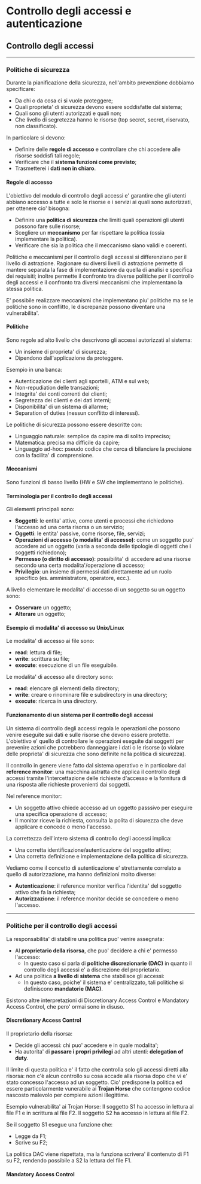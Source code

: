 # Controllo degli accessi e autenticazione

## Controllo degli accessi

___

### Politiche di sicurezza
Durante la pianificazione della sicurezza, nell'ambito prevenzione dobbiamo specificare:
* Da chi o da cosa ci si vuole proteggere;
* Quali proprieta' di sicurezza devono essere soddisfatte dal sistema;
* Quali sono gli utenti autorizzati e quali non;
* Che livello di segretezza hanno le risorse (top secret, secret, riservato, non classificato).

In particolare si devono:
* Definire delle **regole di accesso** e controllare che chi accedere alle risorse soddisfi tali regole;
* Verificare che il **sistema funzioni come previsto**;
* Trasmetterei i **dati non in chiaro**.

#### Regole di accesso

L'obiettivo del modulo di controllo degli accessi e' garantire che gli utenti abbiano accesso a tutte e solo le risorse e i servizi ai quali sono autorizzati, per ottenere cio' bisogna:
* Definire una **politica di sicurezza** che limiti quali operazioni gli utenti possono fare sulle risorse;
* Scegliere un **meccanismo** per far rispettare la politica (ossia implementare la politica).
* Verificare che sia la politica che il meccanismo siano validi e coerenti.

Politiche e meccanismi per il controllo degli accessi si differenziano per il livello di astrazione.
Ragionare su diversi livelli di astrazione permette di mantere separata la fase di implementazione da quella di analisi e specifica dei requisiti; inoltre permette il confronto tra diverse politiche per il controllo degli accessi e il confronto tra diversi meccanismi che implementano la stessa politica. 

E' possibile realizzare meccanismi che implementano piu' politiche ma se le politiche sono in conflitto, le discrepanze possono diventare una vulnerabilita'.

#### Politiche
Sono regole ad alto livello che descrivono gli accessi autorizzati al sistema:
* Un insieme di proprieta' di sicurezza;
* Dipendono dall'applicazione da proteggere.

Esempio in una banca:
* Autenticazione dei clienti agli sportelli, ATM e sul web;
* Non-repudiation delle transazioni;
* Integrita' dei conti correnti dei clienti;
* Segretezza dei clienti e dei dati interni;
* Disponibilita' di un sistema di allarme;
* Separation of duties (nessun conflitto di interessi).

Le politiche di sicurezza possono essere descritte con:
* Linguaggio naturale: semplice da capire ma di solito impreciso;
* Matematica: precisa ma difficile da capire;
* Linguaggio ad-hoc: pseudo codice che cerca di bilanciare la precisione con la facilita' di comprensione.

#### Meccanismi
Sono funzioni di basso livello (HW e SW che implementano le politiche).

#### Terminologia per il controllo degli accessi
Gli elementi principali sono:
* **Soggetti**: le entita' attive, come utenti e processi che richiedono l'accesso ad una certa risorsa o un servizio;
* **Oggetti**: le entita' passive, come risorse, file, servizi;
* **Operazioni di accesso (o modalita' di accesso)**: come un soggetto puo' accedere ad un oggetto (varia a seconda delle tipologie di oggetti che i soggetti richiedono);
* **Permesso (o diritto di accesso)**: possibilita' di accedere ad una risorse secondo una certa modalita'/operazione di accesso;
* **Privilegio**: un insieme di permessi dati direttamente ad un ruolo specifico (es. amministratore, operatore, ecc.).

A livello elementare le modalita' di accesso di un soggetto su un oggetto sono:
* **Osservare** un oggetto;
* **Alterare** un oggetto;

#### Esempio di modalita' di accesso su Unix/Linux
Le modalita' di accesso ai file sono:
* **read**: lettura di file;
* **write**: scrittura su file;
* **execute**: esecuzione di un file eseguibile.

Le modalita' di accesso alle directory sono:
* **read**: elencare gli elementi della directory;
* **write**: creare o rinominare file e subdirectory in una directory;
* **execute**: ricerca in una directory.

#### Funzionamento di un sistema per il controllo degli accessi 
Un sistema di controllo degli accessi regola le operazioni che possono venire eseguite sui dati e sulle risorse che devono essere protette.
L'obiettivo e' quello di controllare le operazioni eseguite dai soggetti per prevenire azioni che potrebbero danneggiare i dati o le risorse (o violare delle proprieta' di sicurezza che sono definite nella politica di sicurezza).

Il controllo in genere viene fatto dal sistema operativo e in particolare dal **reference monitor**: una macchina astratta che applica il controllo degli accessi tramite l'intercettazione delle richieste d'accesso e la fornitura di una risposta alle richieste provenienti dai soggetti.

Nel reference monitor:
* Un soggetto attivo chiede accesso ad un oggetto passsivo per eseguire una specifica operazione di accesso;
* Il monitor riceve la richiesta, consulta la polita di sicurezza che deve applicare e concede o meno l'accesso.

La correttezza dell'intero sistema di controllo degli accessi implica:
* Una corretta identificazione/autenticazione del soggetto attivo;
* Una corretta definizione e implementazione della politica di sicurezza.

Vediamo come il concetto di autenticazione e' strettamente correlato a quello di autorizzazione, ma hanno definizioni molto diverse:
* **Autenticazione**: il reference monitor verifica l'identita' del soggetto attivo che fa la richiesta;
* **Autorizzazione**: il reference monitor decide se concedere o meno l'accesso.

___
### Politiche per il controllo degli accessi

La responsabilita' di stabilire una politica puo' venire assegnata:
* Al **proprietario della risorsa**, che puo' decidere a chi e' permesso l'accesso:
  * In questo caso si parla di **politiche discrezionarie (DAC)** in quanto il controllo degli accessi e' a discrezione del proprietario.
* Ad una politica **a livello di sistema** che stabilisce gli accessi:
  * In questo caso, poiche' il sistema e' centralizzato, tali politiche si definiscono **mandatorie (MAC)**.
  
Esistono altre interpretazioni di Discretionary Access Control e Mandatory Access Control, che pero' ormai sono in disuso.

#### Discretionary Access Control
Il proprietario della risorsa:
* Decide gli accessi: chi puo' accedere e in quale modalita';
* Ha autorita' di **passare i propri privilegi** ad altri utenti: **delegation of duty**.

Il limite di questa politica e' il fatto che controlla solo gli accessi diretti alla risorsa: non c'è alcun controllo su cosa accade alla risorsa dopo che vi e' stato concesso l'accesso ad un soggetto. Cio' predispone la politica ed essere particolarmente vunerabile ai **Trojan Horse** che contengono codice nascosto malevolo per compiere azioni illegittime.

Esempio vulnerabilita' ai Trojan Horse:
Il soggetto S1 ha accesso in lettura al file F1 e in scrittura al file F2.
Il soggetto S2 ha accesso in lettura al file F2.

Se il soggetto S1 esegue una funzione che:
* Legge da F1;
* Scrive su F2;

La politica DAC viene rispettata, ma la funziona scrivera' il contenuto di F1 su F2, rendendo possibile a S2 la lettura del file F1.

#### Mandatory Access Control

